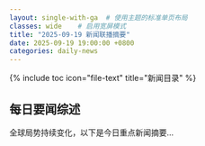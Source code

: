 ```yaml
---
layout: single-with-ga  # 使用主题的标准单页布局
classes: wide    # 启用宽屏模式
title: "2025-09-19 新闻联播摘要"
date: 2025-09-19 19:00:00 +0800
categories: daily-news
---
```


{% include toc icon="file-text" title="新闻目录" %}
   
## 每日要闻综述

全球局势持续变化，以下是今日重点新闻摘要...